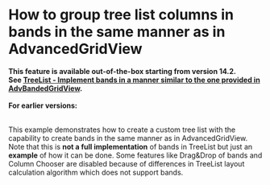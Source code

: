 # How to group tree list columns in bands in the same manner as in AdvancedGridView


<p><strong>This feature is available out-of-the-box starting from version 14.2<strong>.</strong><strong> See <a href="https://www.devexpress.com/Support/Center/p/AS4236">TreeList - Implement bands in a manner similar to the one provided in AdvBandedGridView</a>. </strong><br /><br />For earlier versions:<br /><br /></strong></p>
<p>This example demonstrates how to create a custom tree list with the capability to create bands in the same manner as in AdvancedGridView.<br /> Note that this is <strong>not a full implementation</strong> of bands in TreeList but just an <strong>example</strong> of how it can be done. Some features like Drag&Drop of bands and Column Chooser are disabled because of differences in TreeList layout calculation algorithm which does not support bands.<br /><br /></p>

<br/>


